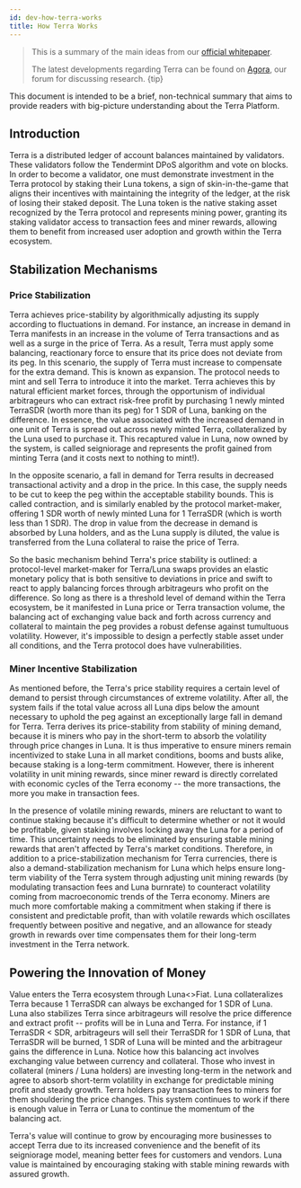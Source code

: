 ```yaml
---
id: dev-how-terra-works
title: How Terra Works
---
```


> This is a summary of the main ideas from our [official whitepaper](https://s3.ap-northeast-2.amazonaws.com/terra.money.home/static/Terra_White_paper.pdf). 
>
> The latest developments regarding Terra can be found on [Agora](https://agora.terra.money/), our forum for discussing research.
{tip}

This document is intended to be a brief, non-technical summary that aims to provide readers with big-picture understanding about the Terra Platform. 

## Introduction

Terra is a distributed ledger of account balances maintained by validators. These validators follow the Tendermint DPoS algorithm and vote on blocks. In order to become a validator, one must demonstrate investment in the Terra protocol by staking their Luna tokens, a sign of skin-in-the-game that aligns their incentives with maintaining the integrity of the ledger, at the risk of losing their staked deposit. The Luna token is the native staking asset recognized by the Terra protocol and represents mining power, granting its staking validator access to transaction fees and miner rewards, allowing them to benefit from increased user adoption and growth within the Terra ecosystem. 

## Stabilization Mechanisms

### Price Stabilization

Terra achieves price-stability by algorithmically adjusting its supply according to fluctuations in demand. For instance, an increase in demand in Terra manifests in an increase in the volume of Terra transactions and as well as a surge in the price of Terra. As a result, Terra must apply some balancing, reactionary force to ensure that its price does not deviate from its peg. In this scenario, the supply of Terra must increase to compensate for the extra demand. This is known as expansion. The protocol needs to mint and sell Terra to introduce it into the market. Terra achieves this by natural efficient market forces, through the opportunism of individual arbitrageurs who can extract risk-free profit by purchasing 1 newly minted TerraSDR (worth more than its peg) for 1 SDR of Luna, banking on the difference. In essence, the value associated with the increased demand in one unit of Terra is spread out across newly minted Terra, collateralized by the Luna used to purchase it. This recaptured value in Luna, now owned by the system, is called seigniorage and represents the profit gained from minting Terra (and it costs next to nothing to mint!). 

In the opposite scenario, a fall in demand for Terra results in decreased transactional activity and a drop in the price. In this case, the supply needs to be cut to keep the peg within the acceptable stability bounds. This is called contraction, and is similarly enabled by the protocol market-maker, offering 1 SDR worth of newly minted Luna for 1 TerraSDR (which is worth less than 1 SDR). The drop in value from the decrease in demand is absorbed by Luna holders, and as the Luna supply is diluted, the value is transferred from the Luna collateral to raise the price of Terra.

So the basic mechanism behind Terra's price stability is outlined: a protocol-level market-maker for Terra/Luna swaps provides an elastic monetary policy that is both sensitive to deviations in price and swift to react to apply balancing forces through arbitrageurs who profit on the difference. So long as there is a threshold level of demand within the Terra ecosystem, be it manifested in Luna price or Terra transaction volume, the balancing act of exchanging value back and forth across currency and collateral to maintain the peg provides a robust defense against tumultuous volatility. However, it's impossible to design a perfectly stable asset under all conditions, and the Terra protocol does have vulnerabilities.

### Miner Incentive Stabilization

As mentioned before, the Terra's price stability requires a certain level of demand to persist through circumstances of extreme volatility. After all, the system fails if the total value across all Luna dips below the amount necessary to uphold the peg against an exceptionally large fall in demand for Terra. Terra derives its price-stability from stability of mining demand, because it is miners who pay in the short-term to absorb the volatility through price changes in Luna. It is thus imperative to ensure miners remain incentivized to stake Luna in all market conditions, booms and busts alike, because staking is a long-term commitment. However, there is inherent volatility in unit mining rewards, since miner reward is directly correlated with economic cycles of the Terra economy -- the more transactions, the more you make in transaction fees.

In the presence of volatile mining rewards, miners are reluctant to want to continue staking because it's difficult to determine whether or not it would be profitable, given staking involves locking away the Luna for a period of time. This uncertainty needs to be eliminated by ensuring stable mining rewards that aren't affected by Terra's market conditions. Therefore, in addition to a price-stabilization mechanism for Terra currencies, there is also a demand-stabilization mechanism for Luna which helps ensure long-term viability of the Terra system through adjusting unit mining rewards (by modulating transaction fees and Luna burnrate) to counteract volatility coming from macroeconomic trends of the Terra economy. Miners are much more comfortable making a commitment when staking if there is consistent and predictable profit, than with volatile rewards which oscillates frequently between positive and negative, and an allowance for steady growth in rewards over time compensates them for their long-term investment in the Terra network.

## Powering the Innovation of Money

Value enters the Terra ecosystem through Luna<>Fiat. Luna collateralizes Terra because 1 TerraSDR can always be exchanged for 1 SDR of Luna. Luna also stabilizes Terra since arbitrageurs will resolve the price difference and extract profit -- profits will be in Luna and Terra. For instance, if 1 TerraSDR < SDR, arbitrageurs will sell their TerraSDR for 1 SDR of Luna, that TerraSDR will be burned, 1 SDR of Luna will be minted and the arbitrageur gains the difference in Luna. Notice how this balancing act involves exchanging value between currency and collateral. Those who invest in collateral (miners / Luna holders) are investing long-term in the network and agree to absorb short-term volatility in exchange for predictable mining profit and steady growth. Terra holders pay transaction fees to miners for them shouldering the price changes. This system continues to work if there is enough value in Terra or Luna to continue the momentum of the balancing act.

Terra's value will continue to grow by encouraging more businesses to accept Terra due to its increased convenience and the benefit of its seigniorage model, meaning better fees for customers and vendors. Luna value is maintained by encouraging staking with stable mining rewards with assured growth.
